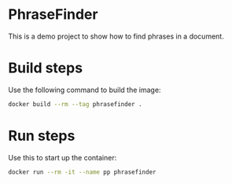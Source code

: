 # PhraseFinder

This is a demo project to show how to find phrases in a document.

# Build steps
Use the following command to build the image:
```bash
docker build --rm --tag phrasefinder .
```
# Run steps
Use this to start up the container:
```bash
docker run --rm -it --name pp phrasefinder
```
